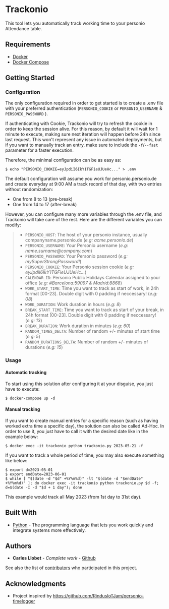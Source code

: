 # Trackonio

This tool lets you automatically track working time to your personio Attendance table.

## Requirements
- [Docker](https://docs.docker.com/get-docker/)
- [Docker Compose](https://docs.docker.com/get-started/08_using_compose/#install-docker-compose)

## Getting Started
### Configuration

The only configuration required in order to get started is to create a .env file with your preferred authentication (`PERSONIO_COOKIE` or `PERSONIO_USERNAME` & `PERSONIO_PASSWORD` ). 

If authenticating with Cookie, Trackonio will try to refresh the cookie in order to keep the session alive. For this reason, by default it will wait for 1 minute to execute, making sure next iteration will happen before 24h since last request.
This won't represent any issue in automated deployments, but if you want to manually track an entry, make sure to include the `-f`/`--fast` parameter for a faster execution.

Therefore, the minimal configuration can be as easy as:
```
$ echo "PERSONIO_COOKIE=eyJpdiI6IkY1TGFieUJUeHc..." > .env
```

The default configuration will assume you work for personio.personio.de and create everyday at 9:00 AM a track record of that day, with two entries without randomization:
* One from 8 to 13 (pre-break)
* One from 14 to 17 (after-break)

However, you can configure many more variables through the .env file, and Trackonio will take care of the rest.
Here are the different variables you can modify:

> - `PERSONIO_HOST`: The host of your personio instance, usually companyname.personio.de (_e.g: acme.personio.de_)
> - `PERSONIO_USERNAME`: Your Personio username (_e.g: name.surname<span>@</span>company.com_)
> - `PERSONIO_PASSWORD`: Your Personio password (_e.g: mySuperStrongPassword!_)
> - `PERSONIO_COOKIE`: Your Personio session cookie (_e.g: eyJpdiI6IkY1TGFieUJUeHc..._)
> - `CALENDAR_ID`: Personio Public Holidays Calendar assigned to your office (_e.g: #Barcelona:59097 & Madrid:8868_)
> - `WORK_START_TIME`: Time you want to track as start of work, in 24h format [00-23]. Double digit with 0 padding if neccessary! (_e.g: 08_)
> - `WORK_DURATION`: Work duration in hours (_e.g: 8_)
> - `BREAK_START_TIME`: Time you want to track as start of your break, in 24h format [00-23]. Double digit with 0 padding if neccessary! (_e.g: 13_)
> - `BREAK_DURATION`: Work duration in minutes (_e.g: 60_)
> - `RANDOM_TIMES_DELTA`: Number of random +/- minutes of start time (_e.g: 5_)
> - `RANDOM_DURATIONS_DELTA`: Number of random +/- minutes of durations (_e.g: 15_)

### Usage

#### Automatic tracking
To start using this solution after configuring it at your disguise, you just have to execute:

```
$ docker-compose up -d
```

#### Manual tracking
If you want to create manual entries for a specific reason (such as having worked extra time a specific day), the solution can also be called Ad-Hoc.
In order to use it, you just have to call it with the desired date like in the example below:
```
$ docker exec -it trackonio python trackonio.py 2023-05-21 -f
```

If you want to track a whole period of time, you may also execute something like below:
```
$ export d=2023-05-01
$ export endDate=2023-06-01
$ while [ "$(date -d "$d" +%Y%m%d)" -lt "$(date -d "$endDate" +%Y%m%d)" ]; do docker exec -it trackonio python trackonio.py $d -f; d=$(date -I -d "$d + 1 day"); done
```

This example would track all May 2023 (from 1st day to 31st day).

## Built With

* [Python](https://www.python.org/) - The programming language that lets you work quickly and integrate systems more effectively.

## Authors

* **Carles Llobet** - *Complete work* - [Github](https://github.com/CarlesLlobet)

See also the list of [contributors](https://github.com/CarlesLlobet/Trackonio/contributors) who participated in this project.

## Acknowledgments

* Project inspired by https://github.com/RindusIoTJam/personio-timelogger
